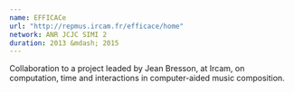 ```yaml
---
name: EFFICACe 
url: "http://repmus.ircam.fr/efficace/home"
network: ANR JCJC SIMI 2
duration: 2013 &mdash; 2015
---
```


Collaboration to a project leaded by Jean Bresson, at Ircam, 
on computation, time and interactions in computer-aided music composition.
